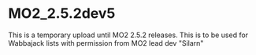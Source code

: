 # MO2_2.5.2dev5
This is a temporary upload until MO2 2.5.2 releases. This is to be used for Wabbajack lists with permission from MO2 lead dev "Silarn"
